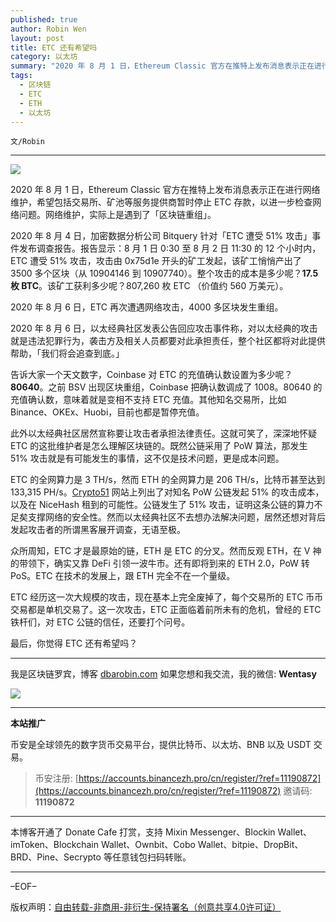 ```yaml
---
published: true
author: Robin Wen
layout: post
title: ETC 还有希望吗
category: 以太坊
summary: "2020 年 8 月 1 日，Ethereum Classic 官方在推特上发布消息表示正在进行网络维护，希望包括交易所、矿池等服务提供商暂时停止 ETC 存款，以进一步检查网络问题。网络维护，实际上是遇到了「区块链重组」。众所周知，ETC 才是最原始的链，ETH 是 ETC 的分叉。然而反观 ETH，在 V 神的带领下，确实又靠 DeFi 引领一波牛市。还有即将到来的 ETH 2.0，PoW 转 PoS。ETC 在技术的发展上，跟 ETH 完全不在一个量级。ETC 经历这一次大规模的攻击，现在基本上完全废掉了，每个交易所的 ETC 币币交易都是单机交易了。这一次攻击，ETC 正面临着前所未有的危机，曾经的 ETC 铁杆们，对 ETC 公链的信任，还要打个问号。"
tags:
  - 区块链
  - ETC
  - ETH
  - 以太坊
---
```


`文/Robin`

***

![](https://cdn.dbarobin.com/7ryamo2.png)

2020 年 8 月 1 日，Ethereum Classic 官方在推特上发布消息表示正在进行网络维护，希望包括交易所、矿池等服务提供商暂时停止 ETC 存款，以进一步检查网络问题。网络维护，实际上是遇到了「区块链重组」。

2020 年 8 月 4 日，加密数据分析公司 Bitquery 针对「ETC 遭受 51% 攻击」事件发布调查报告。报告显示：8 月 1 日 0:30 至 8 月 2 日 11:30 的 12 个小时内，ETC 遭受 51% 攻击，攻击由 0x75d1e 开头的矿工发起，该矿工悄悄产出了 3500 多个区块（从 10904146 到 10907740）。整个攻击的成本是多少呢？**17.5 枚 BTC**。该矿工获利多少呢？807,260 枚 ETC （价值约 560 万美元）。

2020 年 8 月 6 日，ETC 再次遭遇网络攻击，4000 多区块发生重组。

2020 年 8 月 6 日，以太经典社区发表公告回应攻击事件称，对以太经典的攻击就是违法犯罪行为，袭击方及相关人员都要对此承担责任，整个社区都将对此提供帮助，「我们将会追查到底。」

告诉大家一个天文数字，Coinbase 对 ETC 的充值确认数设置为多少呢？**80640**。之前 BSV 出现区块重组，Coinbase 把确认数调成了 1008。80640 的充值确认数，意味着就是变相不支持 ETC 充值。其他知名交易所，比如 Binance、OKEx、Huobi，目前也都是暂停充值。

此外以太经典社区居然宣称要让攻击者承担法律责任。这就可笑了，深深地怀疑 ETC 的这批维护者是怎么理解区块链的。既然公链采用了 PoW 算法，那发生 51% 攻击就是有可能发生的事情，这不仅是技术问题，更是成本问题。

ETC 的全网算力是 3 TH/s，然而 ETH 的全网算力是 206 TH/s，比特币甚至达到 133,315 PH/s。[Crypto51](https://www.crypto51.app) 网站上列出了对知名 PoW 公链发起 51% 的攻击成本，以及在 NiceHash 租到的可能性。公链发生了 51% 攻击，证明这条公链的算力不足矣支撑网络的安全性。然而以太经典社区不去想办法解决问题，居然还想对背后发起攻击者的所谓黑客展开调查，无语至极。

众所周知，ETC 才是最原始的链，ETH 是 ETC 的分叉。然而反观 ETH，在 V 神的带领下，确实又靠 DeFi 引领一波牛市。还有即将到来的 ETH 2.0，PoW 转 PoS。ETC 在技术的发展上，跟 ETH 完全不在一个量级。

ETC 经历这一次大规模的攻击，现在基本上完全废掉了，每个交易所的 ETC 币币交易都是单机交易了。这一次攻击，ETC 正面临着前所未有的危机，曾经的 ETC 铁杆们，对 ETC 公链的信任，还要打个问号。

最后，你觉得 ETC 还有希望吗？

***

我是区块链罗宾，博客 [dbarobin.com](https://dbarobin.com/)
如果您想和我交流，我的微信: **Wentasy**

![](https://cdn.dbarobin.com/v4yywe2.png)

***

**本站推广**

币安是全球领先的数字货币交易平台，提供比特币、以太坊、BNB 以及 USDT 交易。

> 币安注册: [https://accounts.binancezh.pro/cn/register/?ref=11190872](https://accounts.binancezh.pro/cn/register/?ref=11190872)
> 邀请码: **11190872**

***

本博客开通了 Donate Cafe 打赏，支持 Mixin Messenger、Blockin Wallet、imToken、Blockchain Wallet、Ownbit、Cobo Wallet、bitpie、DropBit、BRD、Pine、Secrypto 等任意钱包扫码转账。

<center>
    <div class="--donate-button"
         data-button-id="f8b9df0d-af9a-460d-8258-d3f435445075"
    ></div>
</center>

***

–EOF–

版权声明：[自由转载-非商用-非衍生-保持署名（创意共享4.0许可证）](http://creativecommons.org/licenses/by-nc-nd/4.0/deed.zh)